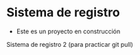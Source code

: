 <h1>Sistema de registro</h1>

- Este es un proyecto en construcción

  
Sistema de registro 2 (para practicar git pull)
